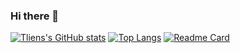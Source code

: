 ### Hi there 👋

<!--
**Tliens/Tliens** is a ✨ _special_ ✨ repository because its `README.md` (this file) appears on your GitHub profile.

Here are some ideas to get you started:

- 🔭 I’m currently working on ...
- 🌱 I’m currently learning ...
- 👯 I’m looking to collaborate on ...
- 🤔 I’m looking for help with ...
- 💬 Ask me about ...
- 📫 How to reach me: ...
- 😄 Pronouns: ...
- ⚡ Fun fact: ...
-->
[![Tliens's GitHub stats](https://github-readme-stats.vercel.app/api?username=Tliens&count_private=true)](https://github.com/anuraghazra/github-readme-stats)
[![Top Langs](https://github-readme-stats.vercel.app/api/top-langs/?username=Tliens)](https://github.com/anuraghazra/github-readme-stats)
[![Readme Card](https://github-readme-stats.vercel.app/api/pin/?username=Tliens&repo=github-readme-stats)](https://github.com/anuraghazra/github-readme-stats)
